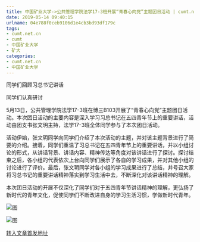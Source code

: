 ```yaml
---
title: 中国矿业大学->公共管理学院法学17-3班开展“青春心向党”主题团日活动 | cumt.net.cn
date: 2019-05-14 09:40:15
urlname: 04e788f0ceb9106d1e4cb3bd93df179c
tags: 
- cumt.net.cn
- cumt
- 中国矿业大学
- 矿大
categories:
- cumt.net.cn
- 中国矿业大学
---
```



同学们回顾习总书记讲话

同学们认真研讨

5月13日，公共管理学院法学17-3班在博三B103开展了“青春心向党”主题团日活动。本次团日活动的主要内容是深入学习习总书记在五四青年节上的重要讲话，活动由团支书张文玥主持，法学17-3班全体同学参与了本次团日活动。

活动伊始，张文玥同学向同学们介绍了本次活动的主题，并对该主题背景进行了简要的介绍。接着，同学们重温了习总书记在五四青年节上的重要讲话，并以小组讨论的形式，从讲话背景、讲话内容、精神传达等角度对该讲话进行了探讨。探讨结束之后，各小组的代表依次上台向同学们展示了各自的学习成果，并对其他小组的讨论进行了评价。最后，张文玥同学对各小组的学习成果进行了总结，并号召大家将习总书记的重要讲话精神落实到学习生活中去，不断深化对该讲话精神的理解。

本次团日活动的开展不仅深化了同学们对于五四青年节讲话精神的理解，更弘扬了新时代的青年文化，促使同学们不断改进自身的学习生活习惯，学做新时代青年。



![图](http://xwzx.cumt.edu.cn/_upload/article/images/d8/64/e151629f4effb8091629926b222c/d4f04c8d-c57f-40fa-a92d-5aa69a74b1da.jpg)

![图](http://xwzx.cumt.edu.cn/_upload/article/images/d8/64/e151629f4effb8091629926b222c/9b4ccccd-4400-4c8f-b304-bd2756571c43.jpg)

[转入文章首发地址](http://xwzx.cumt.edu.cn/01/4a/c523a524618/page.htm)